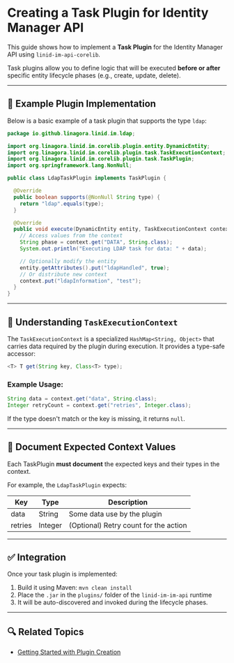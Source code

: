 # Creating a Task Plugin for Identity Manager API

This guide shows how to implement a **Task Plugin** for the Identity Manager API using `linid-im-api-corelib`.

Task plugins allow you to define logic that will be executed **before or after** specific entity lifecycle phases (e.g.,
create, update, delete).

---

## 🧱 Example Plugin Implementation

Below is a basic example of a task plugin that supports the type `ldap`:

```java
package io.github.linagora.linid.im.ldap;

import org.linagora.linid.im.corelib.plugin.entity.DynamicEntity;
import org.linagora.linid.im.corelib.plugin.task.TaskExecutionContext;
import org.linagora.linid.im.corelib.plugin.task.TaskPlugin;
import org.springframework.lang.NonNull;

public class LdapTaskPlugin implements TaskPlugin {

  @Override
  public boolean supports(@NonNull String type) {
    return "ldap".equals(type);
  }

  @Override
  public void execute(DynamicEntity entity, TaskExecutionContext context) {
    // Access values from the context
    String phase = context.get("DATA", String.class);
    System.out.println("Executing LDAP task for data: " + data);

    // Optionally modify the entity
    entity.getAttributes().put("ldapHandled", true);
    // Or distribute new context
    context.put("ldapInformation", "test");
  }
}
```

---

## 🧠 Understanding `TaskExecutionContext`

The `TaskExecutionContext` is a specialized `HashMap<String, Object>` that carries data required by the plugin during
execution. It provides a type-safe accessor:

```java
<T> T get(String key, Class<T> type);
```

### Example Usage:

```java
String data = context.get("data", String.class);
Integer retryCount = context.get("retries", Integer.class);
```

If the type doesn't match or the key is missing, it returns `null`.

---

## 📄 Document Expected Context Values

Each TaskPlugin **must document** the expected keys and their types in the context.

For example, the `LdapTaskPlugin` expects:

| Key     | Type    | Description                           |
|---------|---------|---------------------------------------|
| data    | String  | Some data use by the plugin           |
| retries | Integer | (Optional) Retry count for the action |

---

## ✅ Integration

Once your task plugin is implemented:

1. Build it using Maven: `mvn clean install`
2. Place the `.jar` in the `plugins/` folder of the `linid-im-im-api` runtime
3. It will be auto-discovered and invoked during the lifecycle phases.

---

## 🔍 Related Topics

* [Getting Started with Plugin Creation](./how-to-create-a-plugin.md)

